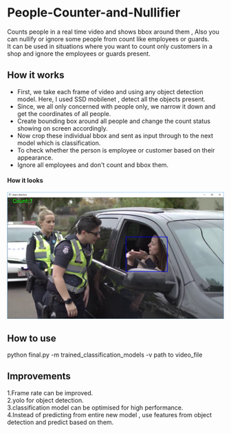 # People-Counter-and-Nullifier
Counts people in a real time video and shows bbox around them , Also you can nullify or ignore some people from count like employees or guards.<br />
It can be used in situations where you want to count only customers in a shop and ignore the employees or guards present.<br />
## How it works
- First, we take each frame of video and using any object detection model. Here, I used SSD mobilenet , detect all the objects present.
- Since, we all only concerned with people only, we narrow it down and get the coordinates of all people.
- Create bounding box around all people and change the count status showing on screen accordingly.
- Now crop these individual bbox and sent as input through to the next model which is classification.
- To check whether the person is employee or customer based on their appearance.
- Ignore all employees and don't count and bbox them.

#### How it looks 
![alt text](https://github.com/pranavjadhav001/People-counter-and-nullifier/blob/master/pictures/Capture.PNG)

## How to use
python final.py -m trained_classification_models -v path to video_file 

## Improvements

1.Frame rate can be improved.<br />
2.yolo for object detection.<br />
3.classification model can be optimised for high performance.<br />
4.Instead of predicting from entire new model , use features from object detection and predict based on them.<br />


